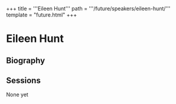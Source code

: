+++
title = '''Eileen Hunt'''
path = '''/future/speakers/eileen-hunt/'''
template = "future.html"
+++

<h1>Eileen Hunt</h1>
<h2>Biography</h2>
<p></p>
<h2>Sessions</h2>
<p>None yet</p>

